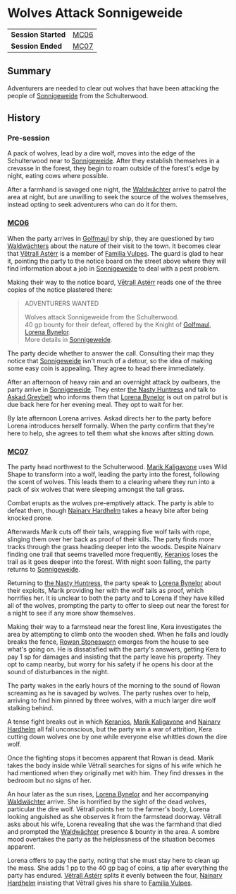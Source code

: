 # Wolves Attack Sonnigeweide

|||
| --- | --- |
| **Session Started** | [MC06](../sessions/MC06.md) | storyline.2
| **Session Ended** | [MC07](../sessions/MC07.md) |

## Summary

Adventurers are needed to clear out wolves that have been attacking the people of [Sonnigeweide](../places/villages/sonnigeweide.md) from the Schulterwood.

## History

### Pre-session

A pack of wolves, lead by a dire wolf, moves into the edge of the Schulterwood near to [Sonnigeweide](../places/villages/sonnigeweide.md). After they establish themselves in a crevasse in the forest, they begin to roam outside of the forest's edge by night, eating cows where possible.

After a farmhand is savaged one night, the [Waldwächter](../organisations/guards/waldwachter.md) arrive to patrol the area at night, but are unwilling to seek the source of the wolves themselves, instead opting to seek adventurers who can do it for them.

### [MC06](../sessions/MC06.md)

When the party arrives in [Golfmaul](../places/towns/golfmaul.md) by ship, they are questioned by two [Waldwächters](../organisations/guards/waldwachter.md) about the nature of their visit to the town. It becomes clear that [Vētrall Astérr](../characters/vetrall-asterr.md) is a member of [Familia Vulpes](../organisations/familia-vulpes.md). The guard is glad to hear it, pointing the party to the notice board on the street above where they will find information about a job in [Sonnigeweide](../places/villages/sonnigeweide.md) to deal with a pest problem.

Making their way to the notice board, [Vētrall Astérr](../characters/vetrall-asterr.md) reads one of the three copies of the notice plastered there:

> ADVENTURERS WANTED
>
> Wolves attack Sonnigeweide from the Schulterwood.  
> 40 gp bounty for their defeat, offered by the Knight of [Golfmaul](../places/towns/golfmaul.md), [Lorena Bynelor](../characters/lorena-bynelor.md).  
> More details in [Sonnigeweide](../places/villages/sonnigeweide.md).

The party decide whether to answer the call. Consulting their map they notice that [Sonnigeweide](../places/villages/sonnigeweide.md) isn't much of a detour, so the idea of making some easy coin is appealing. They agree to head there immediately.

After an afternoon of heavy rain and an overnight attack by owlbears, the party arrive in [Sonnigeweide](../places/villages/sonnigeweide.md). They enter [the Nasty Huntress](../places/buildings/inns-taverns/the-nasty-huntress.md) and talk to [Askad Greybelt](../characters/askad-greybelt.md) who informs them that [Lorena Bynelor](../characters/lorena-bynelor.md) is out on patrol but is due back here for her evening meal. They opt to wait for her.

By late afternoon Lorena arrives. Askad directs her to the party before Lorena introduces herself formally. When the party confirm that they're here to help, she agrees to tell them what she knows after sitting down.

### [MC07](../sessions/MC07.md)

The party head northwest to the Schulterwood. [Marik Kaligavone](../characters/marik-kaligavone.md) uses Wild Shape to transform into a wolf, leading the party into the forest, following the scent of wolves. This leads them to a clearing where they run into a pack of six wolves that were sleeping amongst the tall grass.

Combat erupts as the wolves pre-emptively attack. The party is able to defeat them, though [Nainarv Hardhelm](../characters/nainarv-hardhelm.md) takes a heavy bite after being knocked prone.

Afterwards Marik cuts off their tails, wrapping five wolf tails with rope, slinging them over her back as proof of their kills. The party finds more tracks through the grass heading deeper into the woods. Despite Nainarv finding one trail that seems travelled more frequently, [Keranios](../characters/keranios.md) loses the trail as it goes deeper into the forest. With night soon falling, the party returns to [Sonnigeweide](../places/villages/sonnigeweide.md).

Returning to [the Nasty Huntress](../places/buildings/inns-taverns/the-nasty-huntress.md), the party speak to [Lorena Bynelor](../characters/lorena-bynelor.md) about their exploits, Marik providing her with the wolf tails as proof, which horrifies her. It is unclear to both the party and to Lorena if they have killed all of the wolves, prompting the party to offer to sleep out near the forest for a night to see if any more show themselves.

Making their way to a farmstead near the forest line, Kera investigates the area by attempting to climb onto the wooden shed. When he falls and loudly breaks the fence, [Rowan Stonesworn](../characters/rowan-stonesworn.md) emerges from the house to see what's going on. He is dissatisfied with the party's answers, getting Kera to pay 1 sp for damages and insisting that the party leave his property. They opt to camp nearby, but worry for his safety if he opens his door at the sound of disturbances in the night.

The party wakes in the early hours of the morning to the sound of Rowan screaming as he is savaged by wolves. The party rushes over to help, arriving to find him pinned by three wolves, with a much larger dire wolf stalking behind.

A tense fight breaks out in which [Keranios](../characters/keranios.md), [Marik Kaligavone](../characters/marik-kaligavone.md) and [Nainarv Hardhelm](../characters/nainarv-hardhelm.md) all fall unconscious, but the party win a war of attrition, Kera cutting down wolves one by one while everyone else whittles down the dire wolf.

Once the fighting stops it becomes apparent that Rowan is dead. Marik takes the body inside while Vētrall searches for signs of his wife which he had mentioned when they originally met with him. They find dresses in the bedroom but no signs of her.

An hour later as the sun rises, [Lorena Bynelor](../characters/lorena-bynelor.md) and her accompanying [Waldwächter](../organisations/guards/waldwachter.md) arrive. She is horrified by the sight of the dead wolves, particular the dire wolf. Vētrall points her to the farmer's body, Lorena looking anguished as she observes it from the farmstead doorway. Vētrall asks about his wife, Lorena revealing that she was the farmhand that died and prompted the [Waldwächter](../organisations/guards/waldwachter.md) presence & bounty in the area. A sombre mood overtakes the party as the helplessness of the situation becomes apparent.

Lorena offers to pay the party, noting that she must stay here to clean up the mess. She adds 1 pp to the 40 gp bag of coins, a tip after everything the party has endured. [Vētrall Astérr](../characters/vetrall-asterr.md) splits it evenly between the four, [Nainarv Hardhelm](../characters/nainarv-hardhelm.md) insisting that Vētrall gives his share to [Familia Vulpes](../organisations/familia-vulpes.md).
